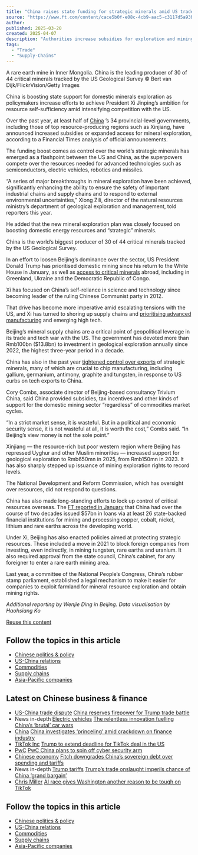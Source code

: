```yaml
---
title: "China raises state funding for strategic minerals amid US trade war"
source: "https://www.ft.com/content/cace5b0f-e08c-4cb9-aac5-c3117d5a93bc?shareType=nongift"
author:
published: 2025-03-20
created: 2025-04-07
description: "Authorities increase subsidies for exploration and mining to shore up high-tech supply chain"
tags:
  - "Trade"
  - "Supply-Chains"
---
```



A rare earth mine in Inner Mongolia. China is the leading producer of 30 of 44 critical minerals tracked by the US Geological Survey © Bert van Dijk/FlickrVision/Getty Images

China is boosting state support for domestic minerals exploration as policymakers increase efforts to achieve President Xi Jinping’s ambition for resource self-sufficiency amid intensifying competition with the US.

Over the past year, at least half of [China](https://www.ft.com/chinese-politics-policy) ’s 34 provincial-level governments, including those of top resource-producing regions such as Xinjiang, have announced increased subsidies or expanded access for mineral exploration, according to a Financial Times analysis of official announcements.

The funding boost comes as control over the world’s strategic minerals has emerged as a flashpoint between the US and China, as the superpowers compete over the resources needed for advanced technologies such as semiconductors, electric vehicles, robotics and missiles.

“A series of major breakthroughs in mineral exploration have been achieved, significantly enhancing the ability to ensure the safety of important industrial chains and supply chains and to respond to external environmental uncertainties,” Xiong Zili, director of the natural resources ministry’s department of geological exploration and management, told reporters this year.

He added that the new mineral exploration plan was closely focused on boosting domestic energy resources and “strategic” minerals.

China is the world’s biggest producer of 30 of 44 critical minerals tracked by the US Geological Survey.

In an effort to loosen Beijing’s dominance over the sector, US President Donald Trump has prioritised domestic mining since his return to the White House in January, as well as [access to critical minerals](https://www.ft.com/content/65ee2baf-58ab-42e7-997b-7114c8920a91) abroad, including in Greenland, Ukraine and the Democratic Republic of Congo.

Xi has focused on China’s self-reliance in science and technology since becoming leader of the ruling Chinese Communist party in 2012.

That drive has become more imperative amid escalating tensions with the US, and Xi has turned to shoring up supply chains and [prioritising advanced manufacturing](https://www.ft.com/content/2e78ddde-0b32-40ca-8dc4-6bee73a1109e) and emerging high tech.

Beijing’s mineral supply chains are a critical point of geopolitical leverage in its trade and tech war with the US. The government has devoted more than Rmb100bn ($13.8bn) to investment in geological exploration annually since 2022, the highest three-year period in a decade.

China has also in the past year [tightened control over exports](https://www.ft.com/content/eca9a562-ffc7-4989-bbf6-734997409265) of strategic minerals, many of which are crucial to chip manufacturing, including gallium, germanium, antimony, graphite and tungsten, in response to US curbs on tech exports to China.

Cory Combs, associate director of Beijing-based consultancy Trivium China, said China provided subsidies, tax incentives and other kinds of support for the domestic mining sector “regardless” of commodities market cycles.

“In a strict market sense, it is wasteful. But in a political and economic security sense, it is not wasteful at all, it is worth the cost,” Combs said. “In Beijing’s view money is not the sole point.”

Xinjiang — the resource-rich but poor western region where Beijing has repressed Uyghur and other Muslim minorities — increased support for geological exploration to Rmb650mn in 2025, from Rmb150mn in 2023. It has also sharply stepped up issuance of mining exploration rights to record levels.

The National Development and Reform Commission, which has oversight over resources, did not respond to questions.

China has also made long-standing efforts to lock up control of critical resources overseas. The [FT reported in January](https://www.ft.com/content/9419aa64-33ce-4ed5-ba97-7d0aebbeb48f) that China had over the course of two decades issued $57bn in loans via at least 26 state-backed financial institutions for mining and processing copper, cobalt, nickel, lithium and rare earths across the developing world.

Under Xi, Beijing has also enacted policies aimed at protecting strategic resources. These included a move in 2021 to block foreign companies from investing, even indirectly, in mining tungsten, rare earths and uranium. It also required approval from the state council, China’s cabinet, for any foreigner to enter a rare earth mining area.

Last year, a committee of the National People’s Congress, China’s rubber stamp parliament, established a legal mechanism to make it easier for companies to exploit farmland for mineral resource exploration and obtain mining rights.

*Additional reporting by Wenjie Ding in Beijing. Data visualisation by Haohsiang Ko*

[Reuse this content](https://enterprise.ft.com/en-gb/services/republishing/republish-content-request?ft-content-uuid=cace5b0f-e08c-4cb9-aac5-c3117d5a93bc)

## Follow the topics in this article

- [Chinese politics & policy](https://www.ft.com/chinese-politics-policy)
- [US-China relations](https://www.ft.com/us-china-relations)
- [Commodities](https://www.ft.com/commodities)
- [Supply chains](https://www.ft.com/supply-chains)
- [Asia-Pacific companies](https://www.ft.com/asia-pacific-companies)

## Latest on Chinese business & finance

- [US-China trade dispute](https://www.ft.com/us-china-trade-dispute) [China reserves firepower for Trump trade battle](https://www.ft.com/content/1898c2a1-bf46-46a7-97e6-d51cb6c73c02)
- News in-depth [Electric vehicles](https://www.ft.com/electric-vehicles) [The relentless innovation fuelling China’s ‘brutal’ car wars](https://www.ft.com/content/70e602c7-768c-4b1c-846f-eaf64d38984b)
- [China](https://www.ft.com/china) [China investigates ‘princeling’ amid crackdown on finance industry](https://www.ft.com/content/47d8b4b9-226d-4045-8a42-db5f9be89a9f)
- [TikTok Inc](https://www.ft.com/stream/7eaacbc8-e87d-40fa-9a6a-855b8fc41aa2) [Trump to extend deadline for TikTok deal in the US](https://www.ft.com/content/7f5d15eb-39f8-4ded-8f5c-46ef8ab4d19d)
- [PwC](https://www.ft.com/stream/16467d92-aef7-43f1-a843-d3de1b94c59f) [PwC China plans to spin off cyber security arm](https://www.ft.com/content/159f610a-ada5-4f69-b37a-a3d988dc613d)
- [Chinese economy](https://www.ft.com/chinese-economy) [Fitch downgrades China’s sovereign debt over spending and tariffs](https://www.ft.com/content/cdba81e5-0a28-40f6-a13f-f87850fe0f01)
- News in-depth [Trump tariffs](https://www.ft.com/trump-tariffs) [Trump’s trade onslaught imperils chance of China ‘grand bargain’](https://www.ft.com/content/bc586df0-1c53-4341-9de9-78d0438964de)
- [Chris Miller](https://www.ft.com/stream/8ed05883-890a-46af-a899-97baf122ba97) [AI race gives Washington another reason to be tough on TikTok](https://www.ft.com/content/9171a8a3-d842-4641-bd72-538f7054721e)

## Follow the topics in this article

- [Chinese politics & policy](https://www.ft.com/chinese-politics-policy)
- [US-China relations](https://www.ft.com/us-china-relations)
- [Commodities](https://www.ft.com/commodities)
- [Supply chains](https://www.ft.com/supply-chains)
- [Asia-Pacific companies](https://www.ft.com/asia-pacific-companies)